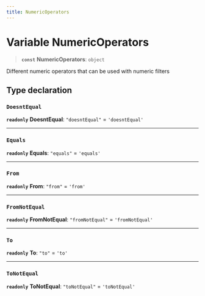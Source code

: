 ```yaml
---
title: NumericOperators
---
```


# Variable NumericOperators

> **`const`** **NumericOperators**: `object`

Different numeric operators that can be used with numeric filters

## Type declaration

### `DoesntEqual`

**`readonly`** **DoesntEqual**: `"doesntEqual"` = `'doesntEqual'`

***

### `Equals`

**`readonly`** **Equals**: `"equals"` = `'equals'`

***

### `From`

**`readonly`** **From**: `"from"` = `'from'`

***

### `FromNotEqual`

**`readonly`** **FromNotEqual**: `"fromNotEqual"` = `'fromNotEqual'`

***

### `To`

**`readonly`** **To**: `"to"` = `'to'`

***

### `ToNotEqual`

**`readonly`** **ToNotEqual**: `"toNotEqual"` = `'toNotEqual'`
